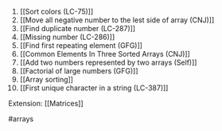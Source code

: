 1) [[Sort colors (LC-75)]]
2) [[Move all negative number to the lest side of array (CNJ)]]
3) [[Find duplicate number (LC-287)]]
4) [[Missing number (LC-286)]]
5) [[Find first repeating element (GFG)]]
6) [[Common Elements In Three Sorted Arrays (CNJ)]]
7) [[Add two numbers represented by two arrays (Self)]]
8) [[Factorial of large numbers (GFG)]]
9) [[Array sorting]]
10) [[First unique character in a string (LC-387)]] 

Extension: [[Matrices]]


#arrays 